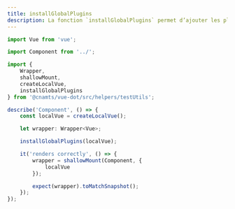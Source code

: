 ```yaml
---
title: installGlobalPlugins
description: La fonction `installGlobalPlugins` permet d’ajouter les plugins `InputFacade`, `Meta`, `Vuex`, `VueDot` et `Vuetify` à une instance Vue.
---
```


<doc-tabs>

<doc-tab-item label="Utilisation">

```ts
import Vue from 'vue';

import Component from '../';

import {
	Wrapper,
	shallowMount,
	createLocalVue,
	installGlobalPlugins
} from '@cnamts/vue-dot/src/helpers/testUtils';

describe('Component', () => {
	const localVue = createLocalVue();

	let wrapper: Wrapper<Vue>;

	installGlobalPlugins(localVue);

	it('renders correctly', () => {
		wrapper = shallowMount(Component, {
			localVue
		});

		expect(wrapper).toMatchSnapshot();
	});
});
```

</doc-tab-item>

<doc-tab-item label="API">
<doc-api name="unit-tests/install-global-plugins"></doc-api>
</doc-tab-item>

</doc-tabs>

